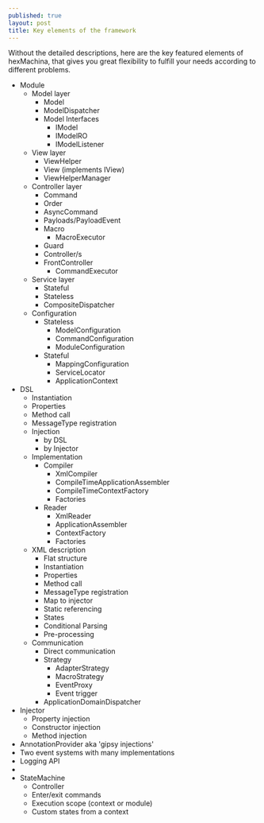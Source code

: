```yaml
---
published: true
layout: post
title: Key elements of the framework
---
```

Without the detailed descriptions, here are the key featured elements of hexMachina, that gives you great flexibility to fulfill your needs according to different problems.

 - Module 
	 - Model layer 
		 - Model 
		 - ModelDispatcher 
		 - Model Interfaces
			 - IModel
			 - IModelRO
			 - IModelListener
	 - View layer
		 - ViewHelper
		 - View (implements IView)
		 - ViewHelperManager
	 - Controller layer 
		 - Command 
		 - Order
		 - AsyncCommand 
		 - Payloads/PayloadEvent
		 - Macro 
			 - MacroExecutor 
		 - Guard
		 - Controller/s
		 - FrontController
			 - CommandExecutor 
	 - Service layer 
		 - Stateful 
		 - Stateless
		 - CompositeDispatcher 
	 - Configuration 
		 - Stateless 
			 - ModelConfiguration
			 - CommandConfiguration 
			 - ModuleConfiguration
		 - Stateful 
			 - MappingConfiguration 
			 - ServiceLocator
			 - ApplicationContext 
 - DSL
	 - Instantiation 
	 - Properties 
	 - Method call 
	 - MessageType registration 
	 - Injection
		 - by DSL 
		 - by Injector 
	- Implementation
		- Compiler
			- XmlCompiler
			- CompileTimeApplicationAssembler
			- CompileTimeContextFactory
			- Factories
		- Reader
			- XmlReader
			- ApplicationAssembler
			- ContextFactory
			- Factories
	 - XML description 
		 - Flat structure 
		 - Instantiation
		 - Properties 
		 - Method call 
		 - MessageType registration 
		 - Map to injector 
		 - Static referencing 
		 - States
		 - Conditional Parsing
		 - Pre-processing
	 - Communication 
		 - Direct communication 
		 - Strategy
			 - AdapterStrategy 
			 - MacroStrategy 
			 - EventProxy
			 - Event trigger
		 - ApplicationDomainDispatcher 
 - Injector
	 - Property injection
	 - Constructor injection
	 - Method injection
 - AnnotationProvider aka 'gipsy injections'
 - Two event systems with many implementations
 - Logging API
 - 
 - StateMachine
 	- Controller
 	- Enter/exit commands
 	- Execution scope (context or module)
 	- Custom states from a context
